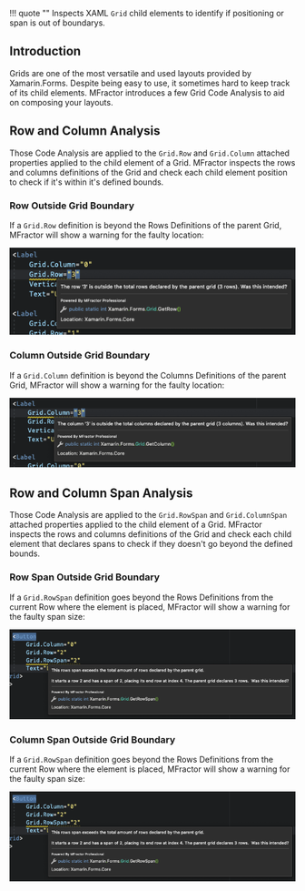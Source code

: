 !!! quote ""
    Inspects XAML `Grid` child elements to identify if positioning or span is out of boundarys.

## Introduction

Grids are one of the most versatile and used layouts provided by Xamarin.Forms. Despite being easy to use, it sometimes hard to keep track of its child elements. MFractor introduces a few Grid Code Analysis to aid on composing your layouts.

## Row and Column Analysis

Those Code Analysis are applied to the `Grid.Row` and `Grid.Column` attached properties applied to the child element of a Grid. MFractor inspects the rows and columns definitions of the Grid and check each child element position to check if it's within it's defined bounds.

### Row Outside Grid Boundary

If a `Grid.Row` definition is beyond the Rows Definitions of the parent Grid, MFractor will show a warning for the faulty location:

![](/img/xamarin-forms/grid-analysis-row-out-bounds.png)

### Column Outside Grid Boundary

If a `Grid.Column` definition is beyond the Columns Definitions of the parent Grid, MFractor will show a warning for the faulty location:

![](/img/xamarin-forms/grid-analysis-column-out-bounds.png)

## Row and Column Span Analysis

Those Code Analysis are applied to the `Grid.RowSpan` and `Grid.ColumnSpan` attached properties applied to the child element of a Grid. MFractor inspects the rows and columns definitions of the Grid and check each child element that declares spans to check if they doesn't go beyond the defined bounds.

### Row Span Outside Grid Boundary

If a `Grid.RowSpan` definition goes beyond the Rows Definitions from the current Row where the element is placed, MFractor will show a warning for the faulty span size:

![](/img/xamarin-forms/grid-analysis-row-span.png)

### Column Span Outside Grid Boundary

If a `Grid.RowSpan` definition goes beyond the Rows Definitions from the current Row where the element is placed, MFractor will show a warning for the faulty span size:

![](/img/xamarin-forms/grid-analysis-row-span.png)
